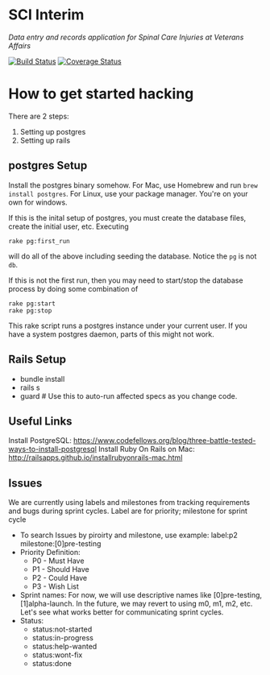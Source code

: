 SCI Interim
=================

*Data entry and records application for Spinal Care Injuries at Veterans Affairs*

[![Build Status](https://travis-ci.org/awong-dev/SCIInterim.svg?branch=enable_travis)](https://travis-ci.org/awong-dev/SCIInterim)
[![Coverage Status](https://coveralls.io/repos/awong-dev/SCIInterim/badge.svg)](https://coveralls.io/r/awong-dev/SCIInterim)

How to get started hacking
==========================

There are 2 steps:
  1. Setting up postgres
  2. Setting up rails

postgres Setup
-----------
Install the postgres binary somehow. For Mac, use Homebrew and run `brew install postgres`. For Linux, use your package manager. You're on your own for windows.

If this is the inital setup of postgres, you must create the database files, create the initial user, etc. Executing

```
rake pg:first_run
```

will do all of the above including seeding the database. Notice the `pg` is not `db`.

If this is not the first run, then you may need to start/stop the database process by doing
some combination of
```
rake pg:start
rake pg:stop
```

This rake script runs a postgres instance under your current user. If you have a system postgres daemon, parts of this might not work.

Rails Setup
-----------
  * bundle install
  * rails s
  * guard  # Use this to auto-run affected specs as you change code.

Useful Links
-----------
Install PostgreSQL: https://www.codefellows.org/blog/three-battle-tested-ways-to-install-postgresql
Install Ruby On Rails on Mac: http://railsapps.github.io/installrubyonrails-mac.html

Issues
-----------
We are currently using labels and milestones from tracking requirements and bugs during sprint cycles. Label are for priority; milestone for sprint cycle
  * To search Issues by piroirty and milestone, use example: label:p2 milestone:[0]pre-testing 
  * Priority Definition:
    * P0 - Must Have 
    * P1 - Should Have
    * P2 - Could Have
    * P3 - Wish List
  * Sprint names: For now, we will use descriptive names like [0]pre-testing, [1]alpha-launch. In the future, we may revert to using m0, m1, m2, etc. Let's see what works better for communicating sprint cycles.
  * Status: 
    * status:not-started
    * status:in-progress
    * status:help-wanted
    * status:wont-fix
    * status:done
